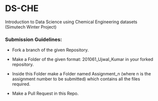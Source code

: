 # DS-CHE
Introduction to Data Science using Chemical Engineering datasets (Simutech Winter Project)

### **Submission Guidelines:**

- Fork a branch of the given Repository.

- Make a Folder of the given format: 201061_Ujwal_Kumar in your forked repository.

- Inside this Folder make a Folder named Assignment_n (where n is the assignment number to be submitted) which contains all the files required.

- Make a Pull Request in this Repo.
